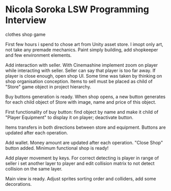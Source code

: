 # Nicola Soroka LSW Programming Interview
 clothes shop game


First few hours i spend to chose art from Unity asset store.
I imopt only art, not take any premade mechanics.
Paint simply building, add shopkeeper and few environment elements.

Add interaction with seller.
With Cinemashine implement zoom on player while interacting with seller.
Seller can say that player is too far away.
If player is close enough, open shop UI.
Some time was taken by thinking on shop organisation conception.
Items to sell must be placed as child of "Store" game object in project hierarchy.

Buy buttons generation is ready. When shop opens, a new button generates for each child object of Store with image, name and price of this object.

First functionality of buy button: find object by name and make it child of "Player Equipment" to display it on player; deactivate button.

Items transfers in both directions between store and equipment. Buttons are updated after each operation.

Add wallet. Money amount are updated after each operation.
"Close Shop" button added.
Minimum functional shop is ready!

Add player movement by keys. For correct detecting is player in range of seller i set another layer to player and edit collision matrix to not detect collision on the same layer.

Main view is ready. Adjust sprites sorting order and colliders, add some decorations. 